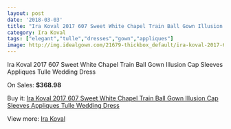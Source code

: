 ```yaml
---
layout: post
date: '2018-03-03'
title: "Ira Koval 2017 607 Sweet White Chapel Train Ball Gown Illusion Cap Sleeves Appliques Tulle Wedding Dress"
category: Ira Koval
tags: ["elegant","tulle","dresses","gown","appliques"]
image: http://img.idealgown.com/21679-thickbox_default/ira-koval-2017-607-sweet-white-chapel-train-ball-gown-illusion-cap-sleeves-appliques-tulle-wedding-dress.jpg
---
```

Ira Koval 2017 607 Sweet White Chapel Train Ball Gown Illusion Cap Sleeves Appliques Tulle Wedding Dress

On Sales: **$368.98**
<a href="https://www.idealgown.com/en/ira-koval/8187-ira-koval-2017-607-sweet-white-chapel-train-ball-gown-illusion-cap-sleeves-appliques-tulle-wedding-dress.html"><amp-img layout="responsive" width="600" height="600" src="//img.idealgown.com/21679-thickbox_default/ira-koval-2017-607-sweet-white-chapel-train-ball-gown-illusion-cap-sleeves-appliques-tulle-wedding-dress.jpg" alt="Ira Koval 2017 607 Sweet White Chapel Train Ball Gown Illusion Cap Sleeves Appliques Tulle Wedding Dress 0" /></a>
<a href="https://www.idealgown.com/en/ira-koval/8187-ira-koval-2017-607-sweet-white-chapel-train-ball-gown-illusion-cap-sleeves-appliques-tulle-wedding-dress.html"><amp-img layout="responsive" width="600" height="600" src="//img.idealgown.com/21685-thickbox_default/ira-koval-2017-607-sweet-white-chapel-train-ball-gown-illusion-cap-sleeves-appliques-tulle-wedding-dress.jpg" alt="Ira Koval 2017 607 Sweet White Chapel Train Ball Gown Illusion Cap Sleeves Appliques Tulle Wedding Dress 1" /></a>
<a href="https://www.idealgown.com/en/ira-koval/8187-ira-koval-2017-607-sweet-white-chapel-train-ball-gown-illusion-cap-sleeves-appliques-tulle-wedding-dress.html"><amp-img layout="responsive" width="600" height="600" src="//img.idealgown.com/21684-thickbox_default/ira-koval-2017-607-sweet-white-chapel-train-ball-gown-illusion-cap-sleeves-appliques-tulle-wedding-dress.jpg" alt="Ira Koval 2017 607 Sweet White Chapel Train Ball Gown Illusion Cap Sleeves Appliques Tulle Wedding Dress 2" /></a>
<a href="https://www.idealgown.com/en/ira-koval/8187-ira-koval-2017-607-sweet-white-chapel-train-ball-gown-illusion-cap-sleeves-appliques-tulle-wedding-dress.html"><amp-img layout="responsive" width="600" height="600" src="//img.idealgown.com/21683-thickbox_default/ira-koval-2017-607-sweet-white-chapel-train-ball-gown-illusion-cap-sleeves-appliques-tulle-wedding-dress.jpg" alt="Ira Koval 2017 607 Sweet White Chapel Train Ball Gown Illusion Cap Sleeves Appliques Tulle Wedding Dress 3" /></a>
<a href="https://www.idealgown.com/en/ira-koval/8187-ira-koval-2017-607-sweet-white-chapel-train-ball-gown-illusion-cap-sleeves-appliques-tulle-wedding-dress.html"><amp-img layout="responsive" width="600" height="600" src="//img.idealgown.com/21682-thickbox_default/ira-koval-2017-607-sweet-white-chapel-train-ball-gown-illusion-cap-sleeves-appliques-tulle-wedding-dress.jpg" alt="Ira Koval 2017 607 Sweet White Chapel Train Ball Gown Illusion Cap Sleeves Appliques Tulle Wedding Dress 4" /></a>
<a href="https://www.idealgown.com/en/ira-koval/8187-ira-koval-2017-607-sweet-white-chapel-train-ball-gown-illusion-cap-sleeves-appliques-tulle-wedding-dress.html"><amp-img layout="responsive" width="600" height="600" src="//img.idealgown.com/21681-thickbox_default/ira-koval-2017-607-sweet-white-chapel-train-ball-gown-illusion-cap-sleeves-appliques-tulle-wedding-dress.jpg" alt="Ira Koval 2017 607 Sweet White Chapel Train Ball Gown Illusion Cap Sleeves Appliques Tulle Wedding Dress 5" /></a>
<a href="https://www.idealgown.com/en/ira-koval/8187-ira-koval-2017-607-sweet-white-chapel-train-ball-gown-illusion-cap-sleeves-appliques-tulle-wedding-dress.html"><amp-img layout="responsive" width="600" height="600" src="//img.idealgown.com/21680-thickbox_default/ira-koval-2017-607-sweet-white-chapel-train-ball-gown-illusion-cap-sleeves-appliques-tulle-wedding-dress.jpg" alt="Ira Koval 2017 607 Sweet White Chapel Train Ball Gown Illusion Cap Sleeves Appliques Tulle Wedding Dress 6" /></a>

Buy it: [Ira Koval 2017 607 Sweet White Chapel Train Ball Gown Illusion Cap Sleeves Appliques Tulle Wedding Dress](https://www.idealgown.com/en/ira-koval/8187-ira-koval-2017-607-sweet-white-chapel-train-ball-gown-illusion-cap-sleeves-appliques-tulle-wedding-dress.html "Ira Koval 2017 607 Sweet White Chapel Train Ball Gown Illusion Cap Sleeves Appliques Tulle Wedding Dress")

View more: [Ira Koval](https://www.idealgown.com/en/163-ira-koval "Ira Koval")